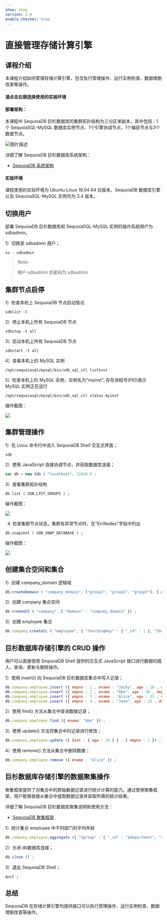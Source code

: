 ```yaml
---
show: step
version: 1.0
enable_checker: true
---
```


# 直接管理存储计算引擎

## 课程介绍

本课程介绍如何管理存储计算引擎，包含执行管理操作、运行实例检查、数据增删改查等操作。

#### 请点击右侧选择使用的实验环境

#### 部署架构：
本课程中 SequoiaDB 巨杉数据库的集群拓扑结构为三分区单副本，其中包括：1个 SequoiaSQL-MySQL 数据库实例节点、1个引擎协调节点，1个编目节点与3个数据节点。

![图片描述](https://doc.shiyanlou.com/courses/1469/1207281/8d88e6faed223a26fcdc66fa2ef8d3c5)

详细了解 SequoiaDB 巨杉数据库系统架构：
* [SequoiaDB 系统架构](http://doc.sequoiadb.com/cn/sequoiadb-cat_id-1519649201-edition_id-0)

#### 实验环境
课程使用的实验环境为 Ubuntu Linux 16.04 64 位版本。SequoiaDB 数据库引擎以及 SequoiaSQL-MySQL 实例均为 3.4 版本。

## 切换用户

部署 SequoiaDB 巨杉数据库和 SequoiaSQL-MySQL 实例的操作系统用户为 sdbadmin。

1）切换至 sdbadmin 用户；
```
su - sdbadmin
```
>Note:
>
>用户 sdbadmin 的密码为 sdbadmin

## 集群节点启停

1）检查本机上 SequoiaDB 节点启动情况
```
sdblist -l
```

2）停止本机上所有 SequoiaDB 节点
```
sdbstop -t all
```

3）启动本机上所有 SequoiaDB 节点
```
sdbstart -t all
```

4）查看本机上的 MySQL 实例
```
/opt/sequoiasql/mysql/bin/sdb_sql_ctl listinst
```

5）检查本机上的 MySQL 实例，实例名为"myinst", 存在进程号(PID)表示 MySQL 实例正在运行
```
/opt/sequoiasql/mysql/bin/sdb_sql_ctl status myinst
```

操作截图：

![](https://doc.shiyanlou.com/courses/1538/1207281/c368a733c493f21f15d365bda8edea13)

## 集群管理操作

1）在 Linux 命令行中进入 SequoiaDB Shell 交互式界面；

```
sdb
```

2）使用 JavaScript 连接协调节点，并获取数据库连接；

```javascript
var db = new Sdb ( "localhost", 11810 ) ;
```

3）查看集群拓扑结构
```
db.list ( SDB_LIST_GROUPS ) ;
```

操作截图：

![](https://doc.shiyanlou.com/courses/1538/1207281/d391347a5d499ae39ff3a681f0d3b58c)

4) 检查集群节点状态，集群有异常节点时，在"ErrNodes"字段中列出
```
db.snapshot ( SDB_SNAP_DATABASE ) ;
```

操作截图：

![](https://doc.shiyanlou.com/courses/1538/1207281/0dda8edb8f7247ff2670c65405c2f595)

## 创建集合空间和集合

1）创建 company_domain 逻辑域

```javascript
db.createDomain ( "company_domain", ["group1", "group2", "group3"], { AutoSplit : true }) ;
```

2）创建 company 集合空间

```javascript
db.createCS ( "company", { "Domain" : "company_domain" }) ;
```

3）创建 employee 集合 

```javascript
db.company.createCL ( "employee", { "ShardingKey" : { "_id" : 1 }, "ShardingType" : "hash" }) ;
```
## 巨杉数据库存储引擎的 CRUD 操作

用户可以直接使用 SequoiaDB Shell 提供的交互式 JavaScript 接口进行数据的插入、查询、更新与删除操作。

1）使用 insert() 向 SequoiaDB 巨杉数据库集合中写入记录；


```javascript
db.company.employee.insert ({ empno : 1 , ename : "Jacky", age : 28 , department : 'Sales Department' }) ;
db.company.employee.insert ({ empno : 2 , ename : "Abe", age : 36 , department : 'Sales Department' }) ;
db.company.employee.insert ({ empno : 3 , ename : "Alice", age : 23 , department : 'Personnel Department ' }) ;
db.company.employee.insert ({ empno : 4 , ename : "Jane", age : 25 , department : 'Personnel Department ' }) ;
```


2）使用 find() 方法从集合中查询数据记录；

```javascript
db.company.employee.find ({ ename: "Abe" }) ;
```

3）使用 update() 方法将集合中的记录进行修改；

```javascript
db.company.employee.update ({ $set : { age : 29 } } , { empno : 1 }) ;
```

4）使用 remove() 方法从集合中删除数据；

```javascript
db.company.employee.remove ({ ename : "Alice" }) ;
```

## 巨杉数据库存储引擎的数据聚集操作

聚集框架提供了对集合中的原始数据记录进行统计计算的能力。通过使用聚集框架，用户能够直接从集合中提取数据记录并获取所需的统计结果。

详细了解 SequoiaDB 巨杉数据库聚集说明和使用方法：
* [SequoiaDB 聚集框架](http://doc.sequoiadb.com/cn/index-cat_id-1432190614-edition_id-304)




1）统计集合 employee 中不同部门的平均年龄

```javascript
db.company.employee.aggregate ({ "$group" : { "_id" : "$department", "avg_age" : { "$avg" : "$age" }, "department" : "$department" }}) ;
```

2）关闭 db数据库连接；

```javascript
db.close () ;
```

3）退出 SequoiaDB Shell；

```
quit ;
```

## 总结
SequoiaDB 在存储计算引擎均提供接口可以执行管理操作、运行实例检查、数据增删改查等操作。
